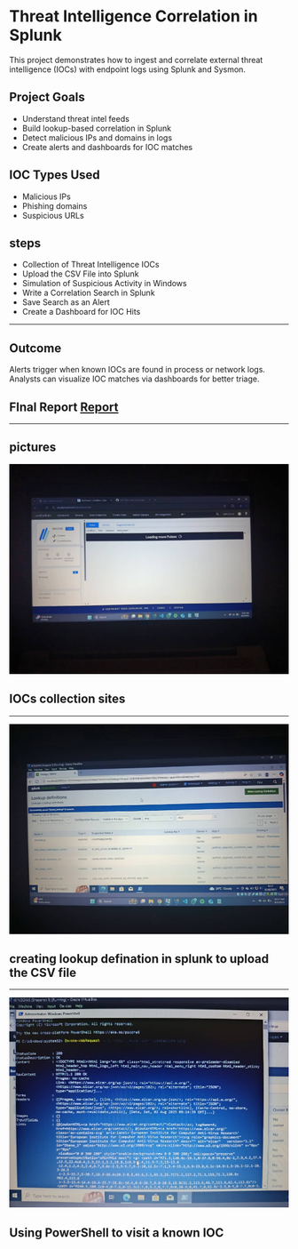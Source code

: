 # Threat Intelligence Correlation in Splunk

This project demonstrates how to ingest and correlate external threat intelligence (IOCs) with endpoint logs using Splunk and Sysmon.

## Project Goals

- Understand threat intel feeds
- Build lookup-based correlation in Splunk
- Detect malicious IPs and domains in logs
- Create alerts and dashboards for IOC matches

## IOC Types Used

- Malicious IPs
- Phishing domains
- Suspicious URLs

## steps

-  Collection of Threat Intelligence IOCs
-  Upload the CSV File into Splunk
-  Simulation of Suspicious Activity in Windows
-  Write a Correlation Search in Splunk
-  Save Search as an Alert
-  Create a Dashboard for IOC Hits

  ---

## Outcome

 Alerts trigger when known IOCs are found in process or network logs. Analysts can visualize IOC matches via dashboards for better triage.

## FInal Report <a href="https://github.com/Ibrahim-Ajao/reports-correlation_summary_report.md">Report</a>
 
---
## pictures 

 ![](./threat.jpg)
## IOCs collection sites

---
 ![](./threat2.jpg)
## creating lookup defination in splunk to upload the CSV file

---
![](./threat1.jpg)
## Using PowerShell to visit a known IOC
 



